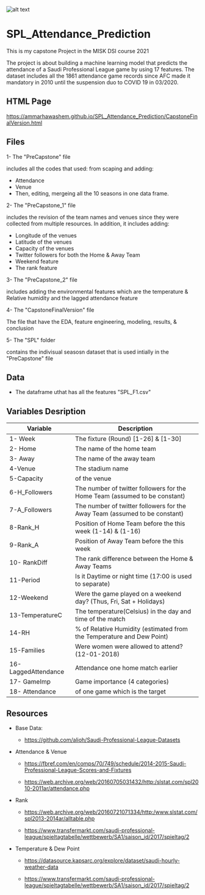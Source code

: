 
![alt text](https://user-images.githubusercontent.com/89712523/142946528-b5341646-3d22-4025-b6ab-d1fc9e39f28e.jpg)

# SPL_Attendance_Prediction

This is my capstone Project in the MISK DSI course 2021

The project is about building a machine learning model that predicts the attendance of a Saudi Professional League game by using 17 features. The dataset includes all the 1861 attendance game records since AFC made it mandatory in 2010 until the suspension duo to COVID 19 in 03/2020.

## **HTML Page**

https://ammarhawashem.github.io/SPL_Attendance_Prediction/CapstoneFinalVersion.html

## **Files**

1- The "PreCapstone" file

  includes all the codes that used: from scaping and adding:
  - Attendance
  -  Venue
  -  Then, editing, mergeing all the 10 seasons in one data frame.

2- The "PreCapstone_1" file

  includes the revision of the team names and venues since they were collected from multiple resources. In addition, it includes adding:
  - Longitude of the venues
  - Latitude of the venues
  - Capacity of the venues
  - Twitter followers for both the Home & Away Team
  - Weekend feature
  - The rank feature 

3- The "PreCapstone_2" file 
 
  includes adding the environmental features which are the temperature & Relative humidity and the lagged attendance feature
  
4- The "CapstoneFinalVersion" file 

  The file that have the EDA, feature engineering, modeling, results, & conclusion
  
5- The "SPL" folder

contains the indivisual seasosn dataset that is used intially in the "PreCapstone" file


 
## **Data**

* The dataframe uthat has all the features  "SPL_F1.csv"



## **Variables Desription**
 Variable  | Description
-------- | -------------
1- Week  | The fixture (Round) [1-26] & [1-30]
2- Home | The name of the home team
3- Away | The name of the away team
4-Venue | The stadium name
5-Capacity | of the venue 
6-H_Followers | The number of twitter followers for the Home Team (assumed to be constant)
7-A_Followers | The number of twitter followers for the Away Team  (assumed to be constant)
8-Rank_H | Position  of Home Team before the this week (1-14) & (1-16)
9-Rank_A | Position of Away Team before the this week
10- RankDiff | The rank difference between the Home & Away Teams
11-Period | Is it Daytime or  night time (17:00 is used to separate)
12-Weekend | Were the game played on a weekend day? (Thus, Fri, Sat + Holidays)
13-TemperatureC | The temperature(Celsius) in the day and time of the match 
14-RH | % of Relative Humidity (estimated from the Temperature and Dew Point)
15-Families | Were women were allowed to attend? (12-01-2018)
16- LaggedAttendance | Attendance one home match earlier 
17- GameImp | Game importance (4 categories)
18- Attendance | of one game which is the target

## **Resources**

* Base Data:
  - https://github.com/alioh/Saudi-Professional-League-Datasets
 
* Attendance & Venue
  - https://fbref.com/en/comps/70/749/schedule/2014-2015-Saudi-Professional-League-Scores-and-Fixtures

  - https://web.archive.org/web/20160705031432/http:/slstat.com/spl2010-2011ar/attendance.php


* Rank
  - https://web.archive.org/web/20160721071334/http:/www.slstat.com/spl2013-2014ar/alltable.php

  - https://www.transfermarkt.com/saudi-professional-league/spieltagtabelle/wettbewerb/SA1/saison_id/2017/spieltag/2

* Temperature & Dew Point
  - https://datasource.kapsarc.org/explore/dataset/saudi-hourly-weather-data
  
  - https://www.transfermarkt.com/saudi-professional-league/spieltagtabelle/wettbewerb/SA1/saison_id/2017/spieltag/2






